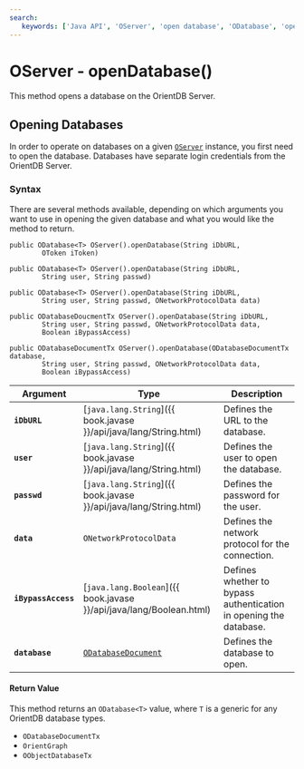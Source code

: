 ```yaml
---
search:
   keywords: ['Java API', 'OServer', 'open database', 'ODatabase', 'openDatabase']
---
```


# OServer - openDatabase()

This method opens a database on the OrientDB Server.

## Opening Databases

In order to operate on databases on a given [`OServer`](../OServer.md) instance, you first need to open the database.  Databases have separate login credentials from the OrientDB Server.


### Syntax

There are several methods available, depending on which arguments you want to use in opening the given database and what you would like the method to return.

```
public ODatabase<T> OServer().openDatabase(String iDbURL,
		OToken iToken)

public ODatabase<T> OServer().openDatabase(String iDbURL,
		String user, String passwd)

public ODatabase<T> OServer().openDatabase(String iDbURL,
		String user, String passwd, ONetworkProtocolData data)

public ODatabaseDoucmentTx OServer().openDatabase(String iDbURL,
		String user, String passwd, ONetworkProtocolData data,
		Boolean iBypassAccess)

public ODatabaseDocumentTx OServer().openDatabase(ODatabaseDocumentTx database,
		String user, String passwd, ONetworkProtocolData data,
		Boolean iBypassAccess)
```

| Argument | Type | Description |
|---|---|---|
| **`iDbURL`** | [`java.lang.String`]({{ book.javase }}/api/java/lang/String.html) | Defines the URL to the database. |
| **`user`** | [`java.lang.String`]({{ book.javase }}/api/java/lang/String.html) | Defines the user to open the database. |
| **`passwd`** | [`java.lang.String`]({{ book.javase }}/api/java/lang/String.html) | Defines the password for the user. |
| **`data`** | `ONetworkProtocolData` | Defines the network protocol for the connection. |
| **`iBypassAccess`** | [`java.lang.Boolean`]({{ book.javase }}/api/java/lang/Boolean.html) | Defines whether to bypass authentication in opening the database. |
| **`database`** | [`ODatabaseDocument`](../ODatabaseDocument.md) | Defines the database to open. |

#### Return Value

This method returns an `ODatabase<T>` value, where `T` is a generic for any OrientDB database types.

- `ODatabaseDocumentTx`
- `OrientGraph`
- `OObjectDatabaseTx`
